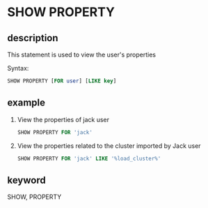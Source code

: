 # SHOW PROPERTY

## description

This statement is used to view the user's properties

Syntax:

```sql
SHOW PROPERTY [FOR user] [LIKE key]
```

## example

1. View the properties of jack user

    ```sql
    SHOW PROPERTY FOR 'jack'
    ```

2. View the properties related to the cluster imported by Jack user

    ```sql
    SHOW PROPERTY FOR 'jack' LIKE '%load_cluster%'
    ```

## keyword

SHOW, PROPERTY
